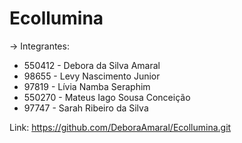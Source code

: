 # Ecollumina

-> Integrantes:

- 550412 - Debora da Silva Amaral
- 98655 - Levy Nascimento Junior
- 97819 - Lívia Namba Seraphim
- 550270 - Mateus Iago Sousa Conceição
- 97747 - Sarah Ribeiro da Silva

Link: https://github.com/DeboraAmaral/Ecollumina.git
